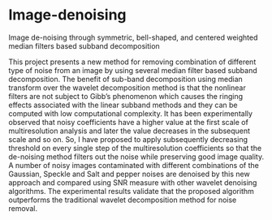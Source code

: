 # Image-denoising
Image de-noising through symmetric, bell-shaped, and centered weighted median filters based subband decomposition 

This project presents a new method for removing combination of different type of noise from an image by using several median filter based subband decomposition. The benefit of sub-band decomposition using median transform over the wavelet decomposition method is that the nonlinear filters are not subject to Gibb’s phenomenon which causes the ringing effects associated with the linear subband methods and they can be computed with low computational complexity. It has been experimentally observed that noisy coefficients have a higher value at the first scale of multiresolution analysis and later the value decreases in the subsequent scale and so on. So, I have proposed to apply subsequently decreasing threshold on every single step of the multiresolution coefficients so that the de-noising method filters out the noise while preserving good image quality. A number of noisy images contaminated with different combinations of the Gaussian, Speckle and Salt and pepper noises are denoised by this new approach and compared using SNR measure with other wavelet denoising algorithms. The experimental results validate that the proposed algorithm outperforms the traditional wavelet decomposition method for noise removal.
